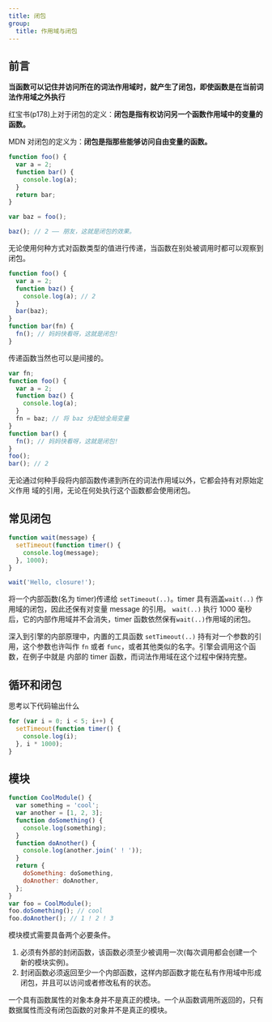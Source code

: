 ```yaml
---
title: 闭包
group:
  title: 作用域与闭包
---
```


## 前言

**当函数可以记住并访问所在的词法作用域时，就产生了闭包，即使函数是在当前词法作用域之外执行**

红宝书(p178)上对于闭包的定义：**闭包是指有权访问另一个函数作用域中的变量的函数。**

MDN 对闭包的定义为：**闭包是指那些能够访问自由变量的函数。**

```js
function foo() {
  var a = 2;
  function bar() {
    console.log(a);
  }
  return bar;
}

var baz = foo();

baz(); // 2 —— 朋友，这就是闭包的效果。
```

无论使用何种方式对函数类型的值进行传递，当函数在别处被调用时都可以观察到闭包。

```js
function foo() {
  var a = 2;
  function baz() {
    console.log(a); // 2
  }
  bar(baz);
}
function bar(fn) {
  fn(); // 妈妈快看呀，这就是闭包!
}
```

传递函数当然也可以是间接的。

```js
var fn;
function foo() {
  var a = 2;
  function baz() {
    console.log(a);
  }
  fn = baz; // 将 baz 分配给全局变量
}
function bar() {
  fn(); // 妈妈快看呀，这就是闭包!
}
foo();
bar(); // 2
```

无论通过何种手段将内部函数传递到所在的词法作用域以外，它都会持有对原始定义作用 域的引用，无论在何处执行这个函数都会使用闭包。

## 常见闭包

```js
function wait(message) {
  setTimeout(function timer() {
    console.log(message);
  }, 1000);
}

wait('Hello, closure!');
```

将一个内部函数(名为 timer)传递给 `setTimeout(..)`。timer 具有涵盖`wait(..)` 作用域的闭包，因此还保有对变量 message 的引用。
`wait(..)` 执行 1000 毫秒后，它的内部作用域并不会消失，timer 函数依然保有`wait(..)`作用域的闭包。

深入到引擎的内部原理中，内置的工具函数 `setTimeout(..)` 持有对一个参数的引用，这个参数也许叫作 `fn` 或者 `func`，或者其他类似的名字。引擎会调用这个函数，在例子中就是 内部的 timer 函数，而词法作用域在这个过程中保持完整。

## 循环和闭包

思考以下代码输出什么

```js
for (var i = 0; i < 5; i++) {
  setTimeout(function timer() {
    console.log(i);
  }, i * 1000);
}
```

## 模块

```js
function CoolModule() {
  var something = 'cool';
  var another = [1, 2, 3];
  function doSomething() {
    console.log(something);
  }
  function doAnother() {
    console.log(another.join(' ! '));
  }
  return {
    doSomething: doSomething,
    doAnother: doAnother,
  };
}
var foo = CoolModule();
foo.doSomething(); // cool
foo.doAnother(); // 1 ! 2 ! 3
```

模块模式需要具备两个必要条件。

1. 必须有外部的封闭函数，该函数必须至少被调用一次(每次调用都会创建一个新的模块实例)。
2. 封闭函数必须返回至少一个内部函数，这样内部函数才能在私有作用域中形成闭包，并且可以访问或者修改私有的状态。

一个具有函数属性的对象本身并不是真正的模块。一个从函数调用所返回的，只有数据属性而没有闭包函数的对象并不是真正的模块。
